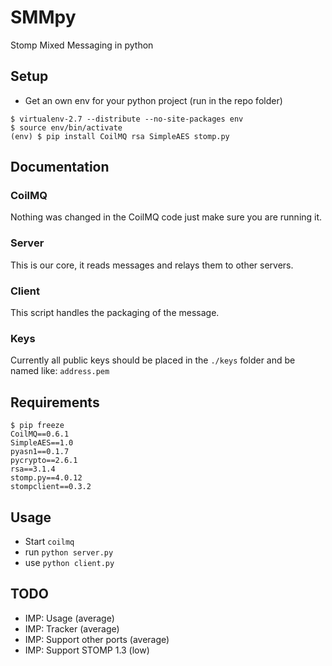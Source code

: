 # SMMpy
Stomp Mixed Messaging in python

## Setup
- Get an own env for your python project (run in the repo folder)
```
$ virtualenv-2.7 --distribute --no-site-packages env
$ source env/bin/activate
(env) $ pip install CoilMQ rsa SimpleAES stomp.py
```

## Documentation
### CoilMQ
Nothing was changed in the CoilMQ code just make sure you are running it.

### Server
This is our core, it reads messages and relays them to other servers.

### Client
This script handles the packaging of the message.

### Keys
Currently all public keys should be placed in the `./keys` folder and be named like:
`address.pem`

## Requirements
```
$ pip freeze
CoilMQ==0.6.1
SimpleAES==1.0
pyasn1==0.1.7
pycrypto==2.6.1
rsa==3.1.4
stomp.py==4.0.12
stompclient==0.3.2
```

## Usage
- Start `coilmq`
- run `python server.py`
- use `python client.py`

## TODO
* IMP: Usage (average)
* IMP: Tracker (average)
* IMP: Support other ports (average)
* IMP: Support STOMP 1.3 (low)
